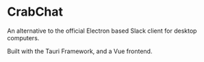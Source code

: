 # CrabChat

An alternative to the official Electron based Slack client for desktop computers. 

Built with the Tauri Framework, and a Vue frontend.

